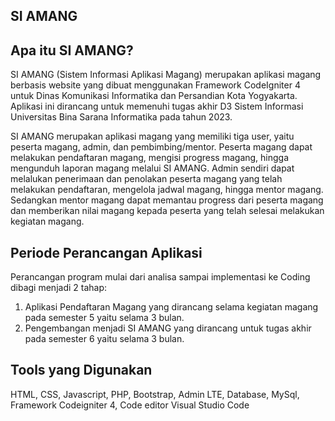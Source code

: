 ## SI AMANG

## Apa itu SI AMANG?

SI AMANG (Sistem Informasi Aplikasi Magang) merupakan aplikasi magang berbasis website yang dibuat menggunakan Framework CodeIgniter 4 untuk Dinas Komunikasi Informatika dan Persandian Kota Yogyakarta. Aplikasi ini dirancang untuk memenuhi tugas akhir D3 Sistem Informasi Universitas Bina Sarana Informatika pada tahun 2023. 

SI AMANG merupakan aplikasi magang yang memiliki tiga user, yaitu peserta magang, admin, dan pembimbing/mentor. Peserta magang dapat melakukan pendaftaran magang, mengisi progress magang, hingga mengunduh laporan magang melalui SI AMANG. Admin sendiri dapat melalukan penerimaan dan penolakan peserta magang yang telah melakukan pendaftaran, mengelola jadwal magang, hingga mentor magang. Sedangkan mentor magang dapat memantau progress dari peserta magang dan memberikan nilai magang kepada peserta yang telah selesai melakukan kegiatan magang.

## Periode Perancangan Aplikasi

Perancangan program mulai dari analisa sampai implementasi ke Coding dibagi menjadi 2 tahap:
1. Aplikasi Pendaftaran Magang yang dirancang selama kegiatan magang pada semester 5 yaitu selama 3 bulan.
2. Pengembangan menjadi SI AMANG yang dirancang untuk tugas akhir pada semester 6 yaitu selama 3 bulan.

## Tools yang Digunakan

HTML, CSS, Javascript, PHP, Bootstrap, Admin LTE, Database, MySql, Framework Codeigniter 4, Code editor Visual Studio Code
